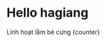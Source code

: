 <script>
    import { onMount } from 'svelte'
    let counter = $state(0)

    onMount(() => {
        setInterval(() => {
            counter++
        }, 1000)
    })
</script>

# Hello hagiang

Linh hoạt lắm bé cưng {counter}